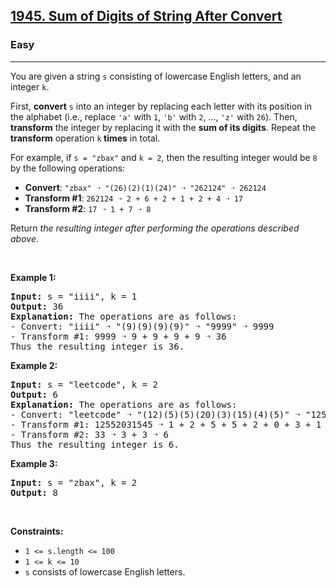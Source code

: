 <h2><a href="https://leetcode.com/problems/sum-of-digits-of-string-after-convert/">1945. Sum of Digits of String After Convert</a></h2><h3>Easy</h3><hr><p>You are given a string <code>s</code> consisting of lowercase English letters, and an integer <code>k</code>.</p>

<p>First, <strong>convert</strong> <code>s</code> into an integer by replacing each letter with its position in the alphabet (i.e., replace <code>&#39;a&#39;</code> with <code>1</code>, <code>&#39;b&#39;</code> with <code>2</code>, ..., <code>&#39;z&#39;</code> with <code>26</code>). Then, <strong>transform</strong> the integer by replacing it with the <strong>sum of its digits</strong>. Repeat the <strong>transform</strong> operation <code>k</code><strong> times</strong> in total.</p>

<p>For example, if <code>s = &quot;zbax&quot;</code> and <code>k = 2</code>, then the resulting integer would be <code>8</code> by the following operations:</p>

<ul>
	<li><strong>Convert</strong>: <code>&quot;zbax&quot; ➝ &quot;(26)(2)(1)(24)&quot; ➝ &quot;262124&quot; ➝ 262124</code></li>
	<li><strong>Transform #1</strong>: <code>262124 ➝ 2 + 6 + 2 + 1 + 2 + 4&nbsp;➝ 17</code></li>
	<li><strong>Transform #2</strong>: <code>17 ➝ 1 + 7 ➝ 8</code></li>
</ul>

<p>Return <em>the resulting integer after performing the operations described above</em>.</p>

<p>&nbsp;</p>
<p><strong class="example">Example 1:</strong></p>

<pre>
<strong>Input:</strong> s = &quot;iiii&quot;, k = 1
<strong>Output:</strong> 36
<strong>Explanation:</strong> The operations are as follows:
- Convert: &quot;iiii&quot; ➝ &quot;(9)(9)(9)(9)&quot; ➝ &quot;9999&quot; ➝ 9999
- Transform #1: 9999 ➝ 9 + 9 + 9 + 9 ➝ 36
Thus the resulting integer is 36.
</pre>

<p><strong class="example">Example 2:</strong></p>

<pre>
<strong>Input:</strong> s = &quot;leetcode&quot;, k = 2
<strong>Output:</strong> 6
<strong>Explanation:</strong> The operations are as follows:
- Convert: &quot;leetcode&quot; ➝ &quot;(12)(5)(5)(20)(3)(15)(4)(5)&quot; ➝ &quot;12552031545&quot; ➝ 12552031545
- Transform #1: 12552031545 ➝ 1 + 2 + 5 + 5 + 2 + 0 + 3 + 1 + 5 + 4 + 5 ➝ 33
- Transform #2: 33 ➝ 3 + 3 ➝ 6
Thus the resulting integer is 6.
</pre>

<p><strong class="example">Example 3:</strong></p>

<pre>
<strong>Input:</strong> s = &quot;zbax&quot;, k = 2
<strong>Output:</strong> 8
</pre>

<p>&nbsp;</p>
<p><strong>Constraints:</strong></p>

<ul>
	<li><code>1 &lt;= s.length &lt;= 100</code></li>
	<li><code>1 &lt;= k &lt;= 10</code></li>
	<li><code>s</code> consists of lowercase English letters.</li>
</ul>
